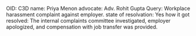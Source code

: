 OID: C3D
name: Priya Menon
advocate: Adv. Rohit Gupta
Query: Workplace harassment complaint against employer.
state of resolvation: Yes
how it got resolved: The internal complaints committee investigated, employer apologized, and compensation with job transfer was provided.
